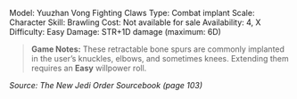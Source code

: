 Model: Yuuzhan Vong Fighting Claws
Type: Combat implant
Scale: Character
Skill: Brawling
Cost: Not available for sale
Availability: 4, X
Difficulty: Easy
Damage: STR+1D damage (maximum: 6D)

> **Game Notes:** 
> These retractable bone spurs are commonly implanted in the user’s knuckles, elbows, and sometimes knees. Extending them requires an **Easy** willpower roll.

*Source: The New Jedi Order Sourcebook (page 103)*
